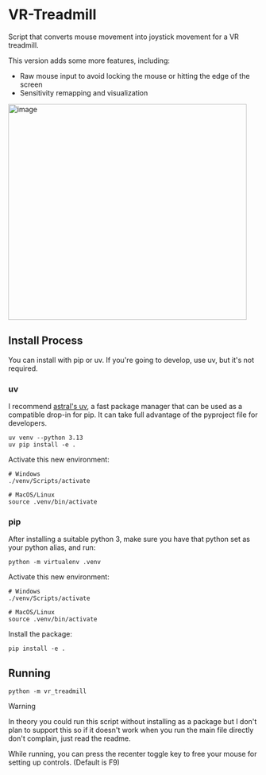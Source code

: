 # VR-Treadmill
Script that converts mouse movement into joystick movement for a VR treadmill.

This version adds some more features, including:
- Raw mouse input to avoid locking the mouse or hitting the edge of the screen
- Sensitivity remapping and visualization

<img width="480" height="434" alt="image" src="https://github.com/user-attachments/assets/0943172c-6350-423d-9f11-d5af8895bde8" />


## Install Process

You can install with pip or uv. If you're going to develop, use uv, but it's not required.

### uv
I recommend [astral's uv](https://docs.astral.sh/uv/getting-started/installation/), a fast package manager that can be used as a compatible drop-in for pip. It can take full advantage of the pyproject file for developers.

```shell
uv venv --python 3.13
uv pip install -e .
```

Activate this new environment:
```shell
# Windows
./venv/Scripts/activate

# MacOS/Linux
source .venv/bin/activate
```



### pip

After installing a suitable python 3, make sure you have that python set as your python alias, and run:
```shell
python -m virtualenv .venv
```

Activate this new environment:
```shell
# Windows
./venv/Scripts/activate

# MacOS/Linux
source .venv/bin/activate
```

Install the package:
```shell
pip install -e .
```

## Running

```shell
python -m vr_treadmill
```

> [!WARNING]
> In theory you could run this script without installing as a package but I don't plan to support this so if it doesn't work when you run the main file directly don't complain, just read the readme.

While running, you can press the recenter toggle key to free your mouse for setting up controls. (Default is F9)
